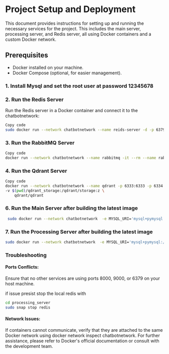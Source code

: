# Project Setup and Deployment

This document provides instructions for setting up and running the necessary services for the project. This includes the main server, processing server, and Redis server, all using Docker containers and a custom Docker network.

## Prerequisites

- Docker installed on your machine.
- Docker Compose (optional, for easier management).

### 1. Install Mysql and set the root user at password 12345678

### 2. Run the Redis Server

Run the Redis server in a Docker container and connect it to the chatbotnetwork:

```bash
Copy code
sudo docker run --network chatbotnetwork --name reids-server -d -p 6379:6379 redis:latest
```

### 3. Run the RabbitMQ Server

```bash
Copy code
docker run --network chatbotnetwork --name rabbitmq -it --rm --name rabbitmq -p 5672:5672 -p 15672:15672 rabbitmq:3.13-management
```

### 4. Run the Qdrant Server

```bash
Copy code
docker run --network chatbotnetwork --name qdrant -p 6333:6333 -p 6334:6334 \
-v $(pwd)/qdrant_storage:/qdrant/storage:z \
    qdrant/qdrant
```

### 6. Run the Main Server after building the latest image

```bash
 sudo docker run --network chatbotnetwork  -e MYSQL_URI='mysql+pymysql://<user>:<password>@<your Ip>:3306/chatbotserver' -e OPENAI_API_KEY='' -e LANGCHAIN_API_KEY='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' -e DEEP_INFRA_API_KEY='' -e REDIS_URL='redis://redis-server:6379/0' -p 8000:8000 chatbotmain

```

### 7. Run the Processing Server after building the latest image

```bash
sudo docker run --network chatbotnetwork  -e MYSQL_URI='mysql+pymysql://<user>:<password>@<your Ip>:3306/chatbotserver' -e OPENAI_API_KEY='' -e MAILJET_API_KEY='b206a37878213791ca36f654de1a5ee4' -e MAILJET_SECRET_KEY='0186662647f8ca1a38953139ce28ff3a' -e SENDER='shivam.pandey@jellyfishtechnologies.com' -p 9000:9000 chatbotprocess

```

### Troubleshooting

#### Ports Conflicts:

Ensure that no other services are using ports 8000, 9000, or 6379 on your host machine.

if issue presist stop the local redis with

```bash
cd processing_server
sudo snap stop redis

```

#### Network Issues:

If containers cannot communicate, verify that they are attached to the same Docker network using docker network inspect chatbotnetwork.
For further assistance, please refer to Docker's official documentation or consult with the development team.
